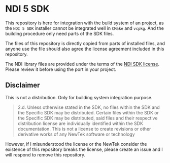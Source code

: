 # NDI 5 SDK

This repository is here for integration with the build system of an project, as the `NDI 5 SDK` installer cannot be integrated well in `CMake` and `vcpkg`. And the building procedure only need parts of the SDK files.

The files of this repository is directly copied from parts of installed files, and anyone use the file should also agree the license agreement included in this repository. 

The NDI library files are provided under the terms of the [NDI SDK license](http://new.tk/ndisdk_license/). Please review it before using the port in your project. 

## Disclaimer

This is not a distribution. Only for building system integration purpose.

> 2.d. Unless otherwise stated in the SDK, no files within the SDK and the Specific SDK may be distributed. Certain files  within the SDK or the Specific SDK may be distributed, said files and their respective distribution license are  individually identified within the SDK documentation. This is not a license to create revisions or other derivative works of any NewTek software or technology

However, if I misunderstood the license or the NewTek consider the existence of this repository breaks the license, please create an issue and I will respond to remove this repository.